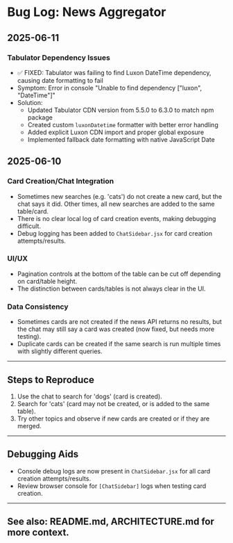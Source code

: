 # Bug Log: News Aggregator

## 2025-06-11

### Tabulator Dependency Issues
- ✅ FIXED: Tabulator was failing to find Luxon DateTime dependency, causing date formatting to fail
- Symptom: Error in console "Unable to find dependency ["luxon", "DateTime"]"
- Solution: 
  - Updated Tabulator CDN version from 5.5.0 to 6.3.0 to match npm package
  - Created custom `luxonDatetime` formatter with better error handling
  - Added explicit Luxon CDN import and proper global exposure
  - Implemented fallback date formatting with native JavaScript Date

## 2025-06-10

### Card Creation/Chat Integration
- Sometimes new searches (e.g. 'cats') do not create a new card, but the chat says it did. Other times, all new searches are added to the same table/card.
- There is no clear local log of card creation events, making debugging difficult.
- Debug logging has been added to `ChatSidebar.jsx` for card creation attempts/results.

### UI/UX
- Pagination controls at the bottom of the table can be cut off depending on card/table height.
- The distinction between cards/tables is not always clear in the UI.

### Data Consistency
- Sometimes cards are not created if the news API returns no results, but the chat may still say a card was created (now fixed, but needs more testing).
- Duplicate cards can be created if the same search is run multiple times with slightly different queries.

---

## Steps to Reproduce
1. Use the chat to search for 'dogs' (card is created).
2. Search for 'cats' (card may not be created, or is added to the same table).
3. Try other topics and observe if new cards are created or if they are merged.

---

## Debugging Aids
- Console debug logs are now present in `ChatSidebar.jsx` for all card creation attempts/results.
- Review browser console for `[ChatSidebar]` logs when testing card creation.

---

## See also: README.md, ARCHITECTURE.md for more context.
